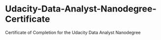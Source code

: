 # Udacity-Data-Analyst-Nanodegree-Certificate
Certificate of Completion for the Udacity Data Analyst Nanodegree
